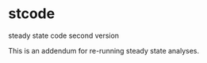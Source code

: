 # stcode
steady state code second version

This is an addendum for re-running steady state analyses. 
